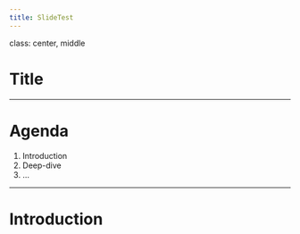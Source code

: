 ```yaml
---
title: SlideTest
---
```


class: center, middle

# Title

---

# Agenda

1. Introduction
2. Deep-dive
3. ...

---

# Introduction
